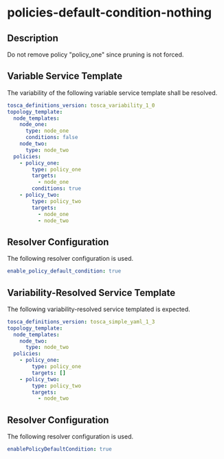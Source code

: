 # policies-default-condition-nothing


## Description

Do not remove policy "policy_one" since pruning is not forced.

## Variable Service Template

The variability of the following variable service template shall be resolved.

```yaml linenums="1"
tosca_definitions_version: tosca_variability_1_0
topology_template:
  node_templates:
    node_one:
      type: node_one
      conditions: false
    node_two:
      type: node_two
  policies:
    - policy_one:
        type: policy_one
        targets:
          - node_one
        conditions: true
    - policy_two:
        type: policy_two
        targets:
          - node_one
          - node_two

```





## Resolver Configuration

The following resolver configuration is used.

```yaml linenums="1"
enable_policy_default_condition: true

```



## Variability-Resolved Service Template

The following variability-resolved service templated is expected.

```yaml linenums="1"
tosca_definitions_version: tosca_simple_yaml_1_3
topology_template:
  node_templates:
    node_two:
      type: node_two
  policies:
    - policy_one:
        type: policy_one
        targets: []
    - policy_two:
        type: policy_two
        targets:
          - node_two

```



## Resolver Configuration

The following resolver configuration is used.

```yaml linenums="1"
enablePolicyDefaultCondition: true

```
